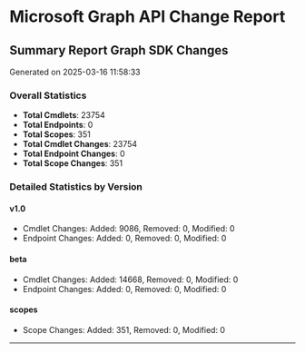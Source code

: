 # Microsoft Graph API Change Report

## Summary Report Graph SDK Changes
Generated on 2025-03-16 11:58:33

### Overall Statistics
- **Total Cmdlets**: 23754
- **Total Endpoints**: 0
- **Total Scopes**: 351
- **Total Cmdlet Changes**: 23754
- **Total Endpoint Changes**: 0
- **Total Scope Changes**: 351

### Detailed Statistics by Version

#### v1.0
- Cmdlet Changes: Added: 9086, Removed: 0, Modified: 0
- Endpoint Changes: Added: 0, Removed: 0, Modified: 0

#### beta
- Cmdlet Changes: Added: 14668, Removed: 0, Modified: 0
- Endpoint Changes: Added: 0, Removed: 0, Modified: 0

#### scopes
- Scope Changes: Added: 351, Removed: 0, Modified: 0


---

